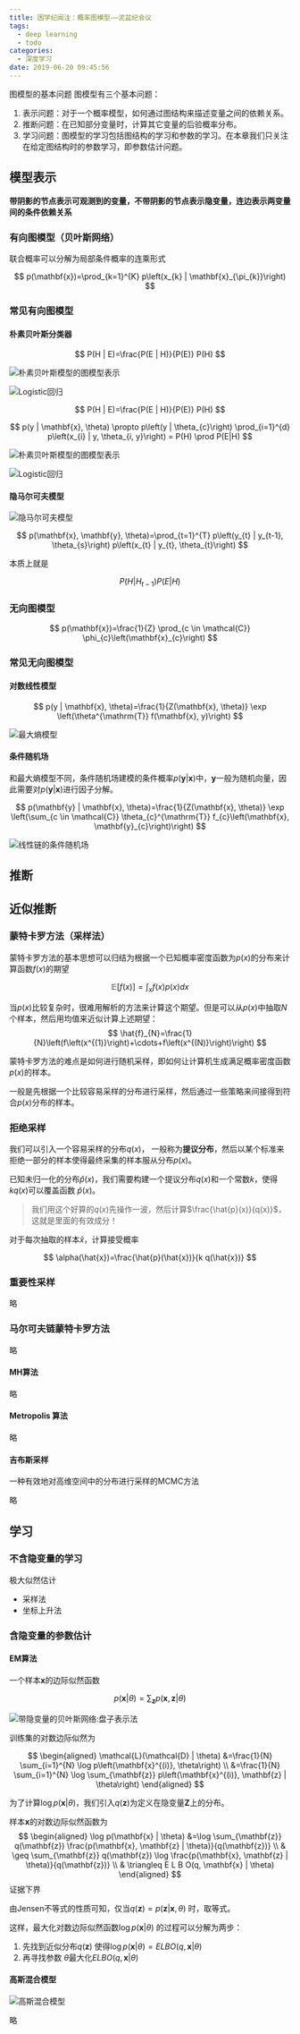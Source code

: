 ```yaml
---
title: 困学纪闻注：概率图模型——泥盆纪会议
tags:
  - deep learning
  - todo
categories:
  - 深度学习
date: 2019-06-20 09:45:56
---
```




图模型的基本问题 图模型有三个基本问题：

1. 表示问题：对于一个概率模型，如何通过图结构来描述变量之间的依赖关系。
2. 推断问题：在已知部分变量时，计算其它变量的后验概率分布。 
3. 学习问题：图模型的学习包括图结构的学习和参数的学习。在本章我们只关注在给定图结构时的参数学习，即参数估计问题。

## 模型表示

**带阴影的节点表示可观测到的变量，不带阴影的节点表示隐变量，连边表示两变量间的条件依赖关系**

### 有向图模型（贝叶斯网络）

联合概率可以分解为局部条件概率的连乘形式

$$
p(\mathbf{x})=\prod_{k=1}^{K} p\left(x_{k} | \mathbf{x}_{\pi_{k}}\right)
$$

### 常见有向图模型

#### 朴素贝叶斯分类器


$$
P(H | E)=\frac{P(E | H)}{P(E)} P(H)
$$

![朴素贝叶斯模型的图模型表示](https://s2.ax1x.com/2019/06/20/VjmnDP.png)


![Logistic回归](https://s2.ax1x.com/2019/06/20/VjnIoT.png)

$$
P(H | E)=\frac{P(E | H)}{P(E)} P(H)
$$

$$
p(y | \mathbf{x}, \theta) \propto p\left(y | \theta_{c}\right) \prod_{i=1}^{d} p\left(x_{i} | y, \theta_{i, y}\right) = P(H) \prod P(E|H)
$$

![朴素贝叶斯模型的图模型表示](https://s2.ax1x.com/2019/06/20/VjmnDP.png)

![Logistic回归](https://s2.ax1x.com/2019/06/20/VjnIoT.png)

#### 隐马尔可夫模型

![隐马尔可夫模型](https://s2.ax1x.com/2019/06/20/VjuVmt.png)

$$
p(\mathbf{x}, \mathbf{y}, \theta)=\prod_{t=1}^{T} p\left(y_{t} | y_{t-1}, \theta_{s}\right) p\left(x_{t} | y_{t}, \theta_{t}\right)
$$

本质上就是

$$
P(H|H_{t-1}) P(E|H)
$$

### 无向图模型

$$
p(\mathbf{x})=\frac{1}{Z} \prod_{c \in \mathcal{C}} \phi_{c}\left(\mathbf{x}_{c}\right)
$$

### 常见无向图模型

#### 对数线性模型

$$
p(y | \mathbf{x}, \theta)=\frac{1}{Z(\mathbf{x}, \theta)} \exp \left(\theta^{\mathrm{T}} f(\mathbf{x}, y)\right)
$$

![最大熵模型](https://s2.ax1x.com/2019/06/20/Vjuy0x.png)


#### 条件随机场
和最大熵模型不同，条件随机场建模的条件概率$p(\mathbf{y}|\mathbf{x})$中，$\mathbf{y}$一般为随机向量，因此需要对$p(\mathbf{y}|\mathbf{x})$进行因子分解。

$$
p(\mathbf{y} | \mathbf{x}, \theta)=\frac{1}{Z(\mathbf{x}, \theta)} \exp \left(\sum_{c \in \mathcal{C}} \theta_{c}^{\mathrm{T}} f_{c}\left(\mathbf{x}, \mathbf{y}_{c}\right)\right)
$$

![线性链的条件随机场](https://s2.ax1x.com/2019/06/20/VjuTBt.png)

## 推断

## 近似推断

### 蒙特卡罗方法（采样法）
蒙特卡罗方法的基本思想可以归结为根据一个已知概率密度函数为$p(x)$的分布来计算函数$f(x)$的期望

$$
\mathbb{E}[f(x)]=\int_{x} f(x) p(x) d x
$$

当$p(x)$比较复杂时，很难用解析的方法来计算这个期望。但是可以从$p(x)$中抽取$N$个样本，然后用均值来近似计算上述期望：
$$
\hat{f}_{N}=\frac{1}{N}\left(f\left(x^{(1)}\right)+\cdots+f\left(x^{(N)}\right)\right)
$$

蒙特卡罗方法的难点是如何进行随机采样，即如何让计算机生成满足概率密度函数$p(x)$的样本。

一般是先根据一个比较容易采样的分布进行采样，然后通过一些策略来间接得到符合$p(x)$分布的样本。

### 拒绝采样

我们可以引入一个容易采样的分布$q(x)$， 一般称为**提议分布**，然后以某个标准来拒绝一部分的样本使得最终采集的样本服从分布$p(x)$。

已知未归一化的分布$\hat{p}(x)$，我们需要构建一个提议分布$q(x)$和一个常数$k$，使得$kq(x)$可以覆盖函数 $\hat{p}(x)$。

> 我们用这个好算的$q(x)$先操作一波，然后计算$\frac{\hat{p}(x)}{q(x)}$，这就是里面的有效成分！

对于每次抽取的样本$\hat{x}$，计算接受概率

$$
\alpha(\hat{x})=\frac{\hat{p}(\hat{x})}{k q(\hat{x})}
$$

### 重要性采样
略

### 马尔可夫链蒙特卡罗方法
略

#### MH算法
略

#### Metropolis 算法
略

#### 吉布斯采样

一种有效地对高维空间中的分布进行采样的MCMC方法

略

## 学习

### 不含隐变量的学习

极大似然估计

- 采样法
- 坐标上升法

### 含隐变量的参数估计

#### EM算法

一个样本$\mathbf{x}$的边际似然函数

$$
p(\mathbf{x} | \theta)=\sum_{\mathbf{z}} p(\mathbf{x}, \mathbf{z} | \theta)
$$

![带隐变量的贝叶斯网络:盘子表示法](https://s2.ax1x.com/2019/06/20/VjljI0.png)

训练集的对数边际似然为

$$
\begin{aligned} \mathcal{L}(\mathcal{D} | \theta) &=\frac{1}{N} \sum_{i=1}^{N} \log p\left(\mathbf{x}^{(i)}, \theta\right) \\ &=\frac{1}{N} \sum_{i=1}^{N} \log \sum_{\mathbf{z}} p\left(\mathbf{x}^{(i)}, \mathbf{z} | \theta\right) \end{aligned}
$$

为了计算$\log p(\mathbf{x}|\theta)$，我们引入$q(\mathbf{z})$为定义在隐变量$\mathbf{Z}$上的分布。

样本$\mathbf{x}$的对数边际似然函数为
$$
\begin{aligned} \log p(\mathbf{x} | \theta) &=\log \sum_{\mathbf{z}} q(\mathbf{z}) \frac{p(\mathbf{x}, \mathbf{z} | \theta)}{q(\mathbf{z})} \\ & \geq \sum_{\mathbf{z}} q(\mathbf{z}) \log \frac{p(\mathbf{x}, \mathbf{z} | \theta)}{q(\mathbf{z})} \\ & \triangleq E L B O(q, \mathbf{x} | \theta) \end{aligned}
$$
证据下界


由Jensen不等式的性质可知，仅当$q(\mathbf{z})=p(\mathbf{z} | \mathbf{x}, \theta)$ 时，取等式。

这样，最大化对数边际似然函数$\log p(\mathbf{x} | \theta)$ 的过程可以分解为两步：

1. 先找到近似分布$q(\mathbf{z})$ 使得$\log p(\mathbf{x} | \theta)=ELBO(q, \mathbf{x} | \theta)$
2. 再寻找参数 $\theta$最大化$ELBO(q, \mathbf{x} | \theta)$

#### 高斯混合模型

![高斯混合模型](https://s2.ax1x.com/2019/06/20/Vjdsu6.png)

略

